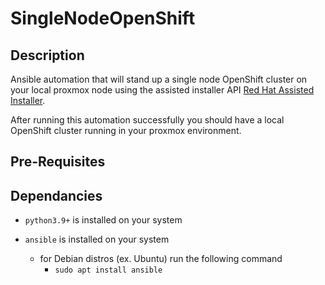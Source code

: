 # SingleNodeOpenShift

## Description

Ansible automation that will stand up a single node OpenShift cluster on your local proxmox node using the assisted installer API [Red Hat Assisted Installer](https://access.redhat.com/documentation/en-us/assisted_installer_for_openshift_container_platform/2022/html/assisted_installer_for_openshift_container_platform/installing-with-api#doc-wrapper). 

After running this automation successfully you should have a local OpenShift cluster running in your proxmox environment.

## Pre-Requisites




## Dependancies
- `python3.9+` is installed on your system

- `ansible` is installed on your system
    - for Debian distros (ex. Ubuntu) run the following command
        - ```sudo apt install ansible``` 





